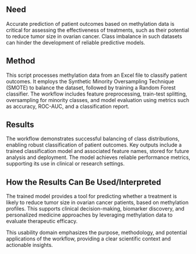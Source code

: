 ## Need
Accurate prediction of patient outcomes based on methylation data is critical for assessing the effectiveness of treatments, such as their potential to reduce tumor size in ovarian cancer. Class imbalance in such datasets can hinder the development of reliable predictive models.

## Method
This script processes methylation data from an Excel file to classify patient outcomes. It employs the Synthetic Minority Oversampling Technique (SMOTE) to balance the dataset, followed by training a Random Forest classifier. The workflow includes feature preprocessing, train-test splitting, oversampling for minority classes, and model evaluation using metrics such as accuracy, ROC-AUC, and a classification report.

## Results
The workflow demonstrates successful balancing of class distributions, enabling robust classification of patient outcomes. Key outputs include a trained classification model and associated feature names, stored for future analysis and deployment. The model achieves reliable performance metrics, supporting its use in clinical or research settings.

## How the Results Can Be Used/Interpreted
The trained model provides a tool for predicting whether a treatment is likely to reduce tumor size in ovarian cancer patients, based on methylation profiles. This supports clinical decision-making, biomarker discovery, and personalized medicine approaches by leveraging methylation data to evaluate therapeutic efficacy.

This usability domain emphasizes the purpose, methodology, and potential applications of the workflow, providing a clear scientific context and actionable insights.
